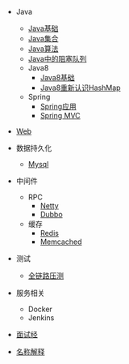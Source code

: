 - Java
  - [Java基础](/information/java/java_base)
  - [Java集合](/information/java/java_collection)
  - [Java算法](/information/java/java_algorithm)
  - [Java中的阻塞队列](/information/java/java_blocking_queue)
  - Java8
     - [Java8基础](/information/java/java8)
     - [Java8重新认识HashMap](/information/java/java8_hashmap)
  - Spring
     - [Spring应用](/information/spring/spring_info)
     - [Spring MVC](/information/spring/spring_mvc) 

- [Web](/information/web)
- 数据持久化   
  - [Mysql](/information/database/mysql) 
- 中间件
  - RPC
    - [Netty](/information/middleware/netty/netty_info)
    - [Dubbo](/information/middleware/dubbo/dubbo_info)
  - 缓存
     - [Redis](/information/cache/redis)
     - [Memcached](/information/cache/memcached)
- 测试
  - [全链路压测](http://jm.taobao.org/2017/08/09/post-2017080902/)     
- 服务相关 
  - Docker
  - Jenkins 
- [面试经](/information/interview)    
- [名称解释](/information/nounal)    